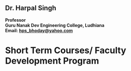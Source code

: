 ## Dr. Harpal Singh
**Professor**  
**Guru Nanak Dev Engineering College, Ludhiana**  
**Email: hps_bhoday@yahoo.com**

# Short Term Courses/ Faculty Development Program
